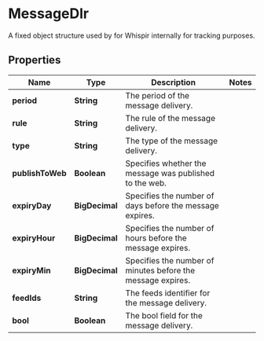 

# MessageDlr

A fixed object structure used by for Whispir internally for tracking purposes.

## Properties

| Name | Type | Description | Notes |
|------------ | ------------- | ------------- | -------------|
|**period** | **String** | The period of the message delivery. |  |
|**rule** | **String** | The rule of the message delivery. |  |
|**type** | **String** | The type of the message delivery. |  |
|**publishToWeb** | **Boolean** | Specifies whether the message was published to the web. |  |
|**expiryDay** | **BigDecimal** | Specifies the number of days before the message expires. |  |
|**expiryHour** | **BigDecimal** | Specifies the number of hours before the message expires. |  |
|**expiryMin** | **BigDecimal** | Specifies the number of minutes before the message expires. |  |
|**feedIds** | **String** | The feeds identifier for the message delivery. |  |
|**bool** | **Boolean** | The bool field for the message delivery. |  |



